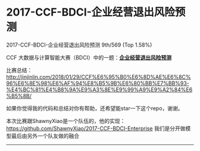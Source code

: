 # 2017-CCF-BDCI-企业经营退出风险预测

2017-CCF-BDCI-企业经营退出风险预测 9th/569 (Top 1.58%)

CCF 大数据与计算智能大赛（BDCI）中的一题：[**企业经营退出风险预测**](http://www.datafountain.cn/#/competitions/271/intro)

比赛总结：http://jinjinlin.com/2018/01/29/CCF%E6%95%B0%E6%8D%AE%E6%8C%96%E6%8E%98%E6%AF%94%E8%B5%9B%E6%80%BB%E7%BB%93-%E4%BC%81%E4%B8%9A%E9%A3%8E%E9%99%A9%E9%A2%84%E6%B5%8B/

如果你觉得我的代码和总结对你有帮助，还希望能star一下这个repo，谢谢。

本次比赛跟ShawnyXiao是一个队伍的，他的实现：https://github.com/ShawnyXiao/2017-CCF-BDCI-Enterprise
我们是分开做模型最后由另外一个队友做的融合

---

